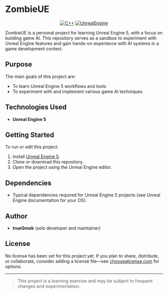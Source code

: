 
# ZombieUE

<div align="center">

[![C++](https://img.shields.io/badge/C%2B%2B-00599C?style=for-the-badge&logo=cplusplus&logoColor=white)](https://isocpp.org/)
[![UnrealEngine](https://img.shields.io/badge/Unreal_Engine-black?style=for-the-badge&logo=unrealengine&logoColor=white)](https://www.unrealengine.com/en-US/unreal-engine-5)

</div>

ZombieUE is a personal project for learning Unreal Engine 5, with a focus on building game AI. This repository serves as a sandbox to experiment with Unreal Engine features and gain hands-on experience with AI systems in a game development context.

## Purpose

The main goals of this project are:
- To learn Unreal Engine 5 workflows and tools
- To experiment with and implement various game AI techniques

## Technologies Used

- **Unreal Engine 5**

## Getting Started

To run or edit this project:

1. Install [Unreal Engine 5](https://www.unrealengine.com/en-US/download).
2. Clone or download this repository.
3. Open the project using the Unreal Engine editor.

## Dependencies

- Typical dependencies required for Unreal Engine 5 projects (see Unreal Engine documentation for your OS).

## Author

- **trueGmek** (solo developer and maintainer)

## License

No license has been set for this project yet. If you plan to share, distribute, or collaborate, consider adding a license file—see [choosealicense.com](https://choosealicense.com/) for options.

---

> This project is a learning exercise and may be subject to frequent changes and experimentation.
